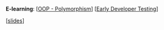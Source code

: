 
**E-learning**: [[OOP - Polymorphism](http://www.comp.nus.edu.sg/~cs2103/AY1718S2/elearn/E5P1.%20OOP%20-%20Polymorphism.mp4)] [[Early Developer Testing](http://www.comp.nus.edu.sg/~cs2103/AY1718S2/elearn/E5P2.%20Early%20Developer%20Testing.mp4)] 

[[slides](http://www.comp.nus.edu.sg/~cs2103/AY1718S2/slides/L5.pptx)]
